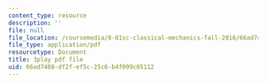 ```yaml
---
content_type: resource
description: ''
file: null
file_location: /coursemedia/8-01sc-classical-mechanics-fall-2016/66ad7408df2fef5c25c6b4f099c05112_qmCbc9dbwXU.pdf
file_type: application/pdf
resourcetype: Document
title: 3play pdf file
uid: 66ad7408-df2f-ef5c-25c6-b4f099c05112
---
```

